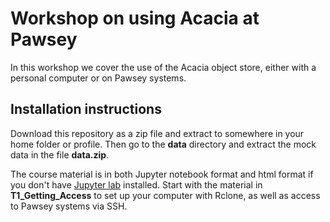 # Workshop on using Acacia at Pawsey

In this workshop we cover the use of the Acacia object store, either with a personal computer or on Pawsey systems.

## Installation instructions

Download this repository as a zip file and extract to somewhere in your home folder or profile. Then go to the **data** directory and extract the mock data in the file **data.zip**.

The course material is in both Jupyter notebook format and html format if you don't have [Jupyter lab](https://jupyter.org/) installed. Start with the material in **T1_Getting_Access** to set up your computer with Rclone, as well as access to Pawsey systems via SSH.